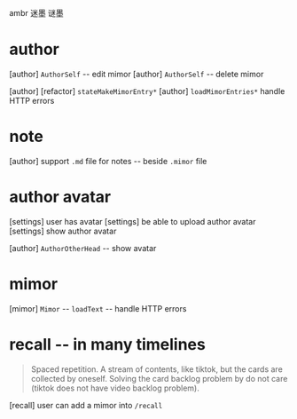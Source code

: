 ambr 迷墨 谜墨

# author

[author] `AuthorSelf` -- edit mimor
[author] `AuthorSelf` -- delete mimor

[author] [refactor] `stateMakeMimorEntry*`
[author] `loadMimorEntries*` handle HTTP errors

# note

[author] support `.md` file for notes -- beside `.mimor` file

# author avatar

[settings] user has avatar
[settings] be able to upload author avatar
[settings] show author avatar

[author] `AuthorOtherHead` -- show avatar

# mimor

[mimor] `Mimor` -- `loadText` -- handle HTTP errors

# recall -- in many timelines

> Spaced repetition. A stream of contents, like tiktok, but the cards
> are collected by oneself. Solving the card backlog problem by do not
> care (tiktok does not have video backlog problem).

[recall] user can add a mimor into `/recall`

